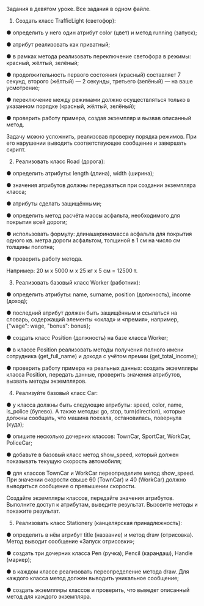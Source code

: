 Задания в девятом уроке. Все задания в одном файле.

1. Создать класс TrafficLight (светофор):

● определить у него один атрибут color (цвет) и метод running (запуск);

● атрибут реализовать как приватный;

● в рамках метода реализовать переключение светофора в режимы: красный, жёлтый, зелёный;

● продолжительность первого состояния (красный) составляет 7 секунд, второго (жёлтый) — 2 секунды, третьего (зелёный) — на ваше усмотрение;

● переключение между режимами должно осуществляться только в указанном порядке (красный, жёлтый, зелёный);

● проверить работу примера, создав экземпляр и вызвав описанный метод.

Задачу можно усложнить, реализовав проверку порядка режимов. При его нарушении выводить соответствующее сообщение и завершать скрипт.

2. Реализовать класс Road (дорога):

● определить атрибуты: length (длина), width (ширина);

● значения атрибутов должны передаваться при создании экземпляра класса;

● атрибуты сделать защищёнными;

● определить метод расчёта массы асфальта, необходимого для покрытия всей дороги;

● использовать формулу: длина*ширина*масса асфальта для покрытия одного кв. метра дороги асфальтом, толщиной в 1 см на число см толщины полотна;

● проверить работу метода.

Например: 20 м х 5000 м х 25 кг х 5 см = 12500 т.

3. Реализовать базовый класс Worker (работник):

● определить атрибуты: name, surname, position (должность), income (доход);

● последний атрибут должен быть защищённым и ссылаться на словарь, содержащий элементы «оклад» и «премия», например, {"wage": wage, "bonus": bonus};

● создать класс Position (должность) на базе класса Worker;

● в классе Position реализовать методы получения полного имени сотрудника (get_full_name) и дохода с учётом премии (get_total_income);

● проверить работу примера на реальных данных: создать экземпляры класса Position, передать данные, проверить значения атрибутов, вызвать методы экземпляров.

4. Реализуйте базовый класс Car:

● у класса должны быть следующие атрибуты: speed, color, name, is_police (булево). А также методы: go, stop, turn(direction), которые должны сообщать, что машина поехала, остановилась, повернула (куда);

● опишите несколько дочерних классов: TownCar, SportCar, WorkCar, PoliceCar;

● добавьте в базовый класс метод show_speed, который должен показывать текущую скорость автомобиля;

● для классов TownCar и WorkCar переопределите метод show_speed. При значении скорости свыше 60 (TownCar) и 40 (WorkCar) должно выводиться сообщение о превышении скорости.

Создайте экземпляры классов, передайте значения атрибутов. Выполните доступ к атрибутам, выведите результат. Вызовите методы и покажите результат.

5. Реализовать класс Stationery (канцелярская принадлежность):

● определить в нём атрибут title (название) и метод draw (отрисовка). Метод выводит сообщение «Запуск отрисовки»;

● создать три дочерних класса Pen (ручка), Pencil (карандаш), Handle (маркер);

● в каждом классе реализовать переопределение метода draw. Для каждого класса метод должен выводить уникальное сообщение;

● создать экземпляры классов и проверить, что выведет описанный метод для каждого экземпляра.
